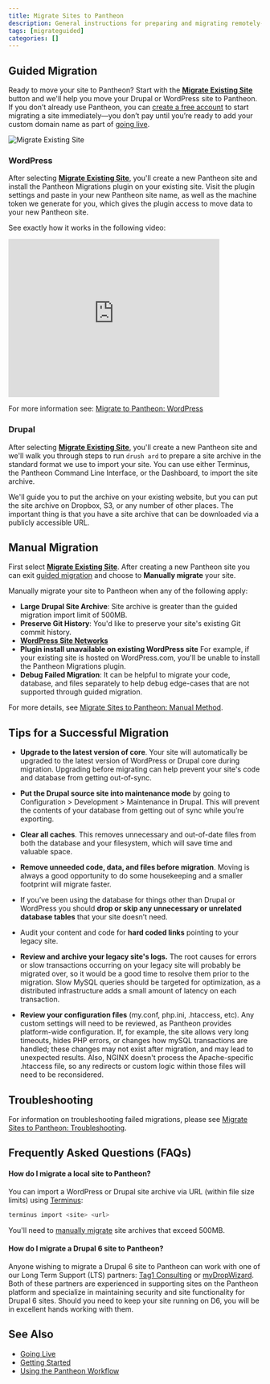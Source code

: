 ```yaml
---
title: Migrate Sites to Pantheon
description: General instructions for preparing and migrating remotely-hosted Drupal or WordPress sites to Pantheon.
tags: [migrateguided]
categories: []
---
```


## Guided Migration

Ready to move your site to Pantheon? Start with the **[Migrate Existing Site](https://dashboard.pantheon.io/sites/migrate)** button and we'll help you move your Drupal or WordPress site to Pantheon. If you don’t already use Pantheon, you can [create a free account](https://pantheon.io/register) to start migrating a site immediately&mdash;you don’t pay until you’re ready to add your custom domain name as part of [going live](/docs/going-live).

![Migrate Existing Site](/source/docs/assets/images/dashboard/migrate-existing-site.png)

### WordPress
After selecting **[Migrate Existing Site](https://dashboard.pantheon.io/sites/migrate/)**, you'll create a new Pantheon site and install the Pantheon Migrations plugin on your existing site. Visit the plugin settings and paste in your new Pantheon site name, as well as the machine token we generate for you, which gives the plugin access to move data to your new Pantheon site.

See exactly how it works in the following video:
<iframe width="420" height="315" src="https://www.youtube.com/embed/3_DjdIueKM4" frameborder="0" allowfullscreen></iframe>

For more information see: [Migrate to Pantheon: WordPress](/docs/migrate-wordpress)

### Drupal

After selecting **[Migrate Existing Site](https://dashboard.pantheon.io/sites/migrate/)**, you'll create a new Pantheon site and we'll walk you through steps to run `drush ard` to prepare a site archive in the standard format we use to import your site. You can use either Terminus, the Pantheon Command Line Interface, or the Dashboard, to import the site archive.

We'll guide you to put the archive on your existing website, but you can put the site archive on Dropbox, S3, or any number of other places. The important thing is that you have a site archive that can be downloaded via a publicly accessible URL.

## Manual Migration

First select **[Migrate Existing Site](https://dashboard.pantheon.io/sites/migrate/)**. After creating a new Pantheon site you can exit [guided migration](/docs/migrate/#guided-migration) and choose to **Manually migrate** your site.

Manually migrate your site to Pantheon when any of the following apply:

* **Large Drupal Site Archive**: Site archive is greater than the guided migration import limit of 500MB.
* **Preserve Git History**: You'd like to preserve your site's existing Git commit history.
* **[WordPress Site Networks](/docs/wordpress-site-networks/)**
* **Plugin install unavailable on existing WordPress site** For example, if your existing site is hosted on WordPress.com, you'll be unable to install the Pantheon Migrations plugin.
* **Debug Failed Migration**: It can be helpful to migrate your code, database, and files separately to help debug edge-cases that are not supported through guided migration.

For more details, see [Migrate Sites to Pantheon: Manual Method](/docs/migrate-manual/).

## Tips for a Successful Migration

* **Upgrade to the latest version of core**. Your site will automatically be upgraded to the latest version of WordPress or Drupal core during migration. Upgrading before migrating can help prevent your site's code and database from getting out-of-sync.

* **Put the Drupal source site into maintenance mode** by going to Configuration > Development > Maintenance in Drupal.  This will prevent the contents of your database from getting out of sync while you’re exporting.

* **Clear all caches**. This removes unnecessary and out-of-date files from both the database and your filesystem, which will save time and valuable space.

* **Remove unneeded code, data, and files before migration**. Moving is always a good opportunity to do some housekeeping and a smaller footprint will migrate faster.

* If you’ve been using the database for things other than Drupal or WordPress you should **drop or skip any unnecessary or unrelated database tables** that your site doesn’t need.

* Audit your content and code for **hard coded links** pointing to your legacy site.

* **Review and archive your legacy site's logs.** The root causes for errors or slow transactions occurring on your legacy site will probably be migrated over, so it would be a good time to resolve them prior to the migration. Slow MySQL queries should be targeted for optimization, as a distributed infrastructure adds a small amount of latency on each transaction.

* **Review your configuration files** (my.conf, php.ini, .htaccess, etc). Any custom settings will need to be reviewed, as Pantheon provides platform-wide configuration. If, for example, the site allows very long timeouts, hides PHP errors, or changes how mySQL transactions are handled; these changes may not exist after migration, and may lead to unexpected results. Also, NGINX doesn't process the Apache-specific .htaccess file, so any redirects or custom logic within those files will need to be reconsidered.

## Troubleshooting

For information on troubleshooting failed migrations, please see [Migrate Sites to Pantheon: Troubleshooting](/docs/migrate-troubleshooting).

## Frequently Asked Questions (FAQs)

#### How do I migrate a local site to Pantheon?
You can import a WordPress or Drupal site archive via URL (within file size limits) using [Terminus](/docs/terminus):

```bash
terminus import <site> <url>
```

You'll need to [manually migrate](/docs/migrate-manual) site archives that exceed 500MB.

#### How do I migrate a Drupal 6 site to Pantheon?
Anyone wishing to migrate a Drupal 6 site to Pantheon can work with one of our Long Term Support (LTS) partners: [Tag1 Consulting](https://tag1consulting.com/) or [myDropWizard](http://www.mydropwizard.com/drupal-6-lts). Both of these partners are experienced in supporting sites on the Pantheon platform and specialize in maintaining security and site functionality for Drupal 6 sites. Should you need to keep your site running on D6, you will be in excellent hands working with them.

## See Also
* [Going Live](/docs/going-live)
* [Getting Started](/docs/getting-started)
* [Using the Pantheon Workflow](/docs/pantheon-workflow)
